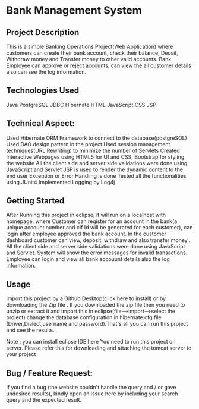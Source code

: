 # Bank Management System
## Project Description
This is a simple Banking Operations Project(Web Application) where customers can create their bank account, check their balance, Deosit, Withdraw money and Transfer money to other valid accounts. Bank Employee can approve or reject accounts, can view the all customer details also can see the log information.

## Technologies Used
Java
PostgreSQL
JDBC
Hibernate
HTML
JavaScript
CSS
JSP
## Technical Aspect:
Used Hibernate ORM Framework to connect to the database(postgreSQL)
Used DAO design pattern in the project
Used session management techniques(URL Rewriting) to minimize the number of Servlets
Created Interactive Webpages using HTML5 for UI and CSS, Bootstrap for styling the website
All the client side and server side validations were done using JavaScript and Servlet
JSP is used to render the dynamic content to the end user
Exception or Error Handling is done
Tested all the functionalities using JUnit4
Implemented Logging by Log4j
## Getting Started
After Running this project in eclipse, it will run on a localhost with homepage. where Customer can register for an account in the bank(a unique account number and cif Id will be generated for each customer), can login after employee approved the bank account. In the customer dashboard customer can view, deposit, withdraw and also transfer money . All the client side and server side validations were done using JavaScript and Servlet. System will show the error messages for invalid transactions. Employee can login and view all bank accouunt details also the log information.

## Usage
Import this project by a Github Desktop(click here to install) or by downloading the Zip file . If you downloaded the zip file then you need to unzip or extract it and import this in eclipse(file-->import-->select the project) change the database configuration in hibernate.cfg file (Driver,Dialect,username and password).That's all you can run this project and see the results.

Note :
you can install eclipse IDE here
You need to run this project on server. Please refer this for downloading and attaching the tomcat server to your project
## Bug / Feature Request:
If you find a bug (the website couldn't handle the query and / or gave undesired results), kindly open an issue here by including your search query and the expected result.
